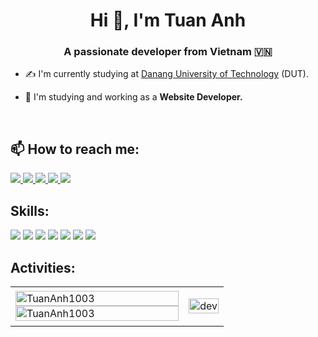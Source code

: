 <h1 align="center">Hi 👋, I'm Tuan Anh</h1>
<p align="center">
  <h3 align="center">A passionate developer from Vietnam 🇻🇳 </h3>
</p>


- ✍ I'm currently studying at [Danang University of Technology](https://dut.udn.vn/) (DUT).

- 🌱 I'm studying and working as a **Website Developer.**

<br />

## 📫 How to reach me:

<p>
  <a href="https://www.linkedin.com/in/buituananh103/" target="_blank">
    <img src="https://img.icons8.com/fluent/48/000000/linkedin.png"/>
  </a>
  <a href="https://www.facebook.com/buituananh.bta.99" alt="Facebook">
    <img src="https://img.icons8.com/fluent/48/000000/facebook-new.png" target="_blank" />
  </a> 
  <a href="https://github.com/TuanAnh1003" alt="Github">
    <img src="https://img.icons8.com/fluent/48/000000/github.png"/>
  </a> 
  <a href="https://gitlab.com/anhaanh2003" alt="Gitlab">
    <img src="https://img.icons8.com/color/48/null/gitlab.png"/>
  </a>
  <a href="mailto:anhaanh2003@gmail.com" alt="Email">
    <img src="https://img.icons8.com/color/48/null/gmail--v1.png"/>
  </a>
</p>

## Skills:
<p> 
  <img src="https://img.icons8.com/fluency/48/null/javascript.png"/>
  <img src="https://img.icons8.com/color/48/null/vue-js.png"/>
  <img src="https://img.icons8.com/color/48/null/nuxt-jc.png"/>
  <img src="https://img.icons8.com/fluency/48/null/c-sharp-logo.png"/>
  <img src="https://img.icons8.com/color/48/null/net-framework.png"/>
  <img src="https://img.icons8.com/color/48/000000/microsoft-sql-server.png"/>
  <img src="https://img.icons8.com/color/48/000000/git.png"/>
</p>

## Activities:

<table style="width:100%;">
  <tr>
    <td>
      <img src="https://github-readme-stats.vercel.app/api/top-langs/?username=TuanAnh1003&bg_color=FFFFFF00&text_color=179fa3&layout=compact&hide=CSS&langs_count=10" alt="TuanAnh1003" width="100%"/>
      <img src="https://github-readme-stats.vercel.app/api?username=TuanAnh1003&show_icons=true&theme=radical&bg_color=FFFFFF00&text_color=179fa3&show_icons=true&count_private=true&include_all_commits=true" alt="TuanAnh1003" width="100%">
    </td>
    <td>
      <p align="center"> 
        <img src="https://cdn.dribbble.com/users/1059583/screenshots/4171367/coding-freak.gif" alt="dev" width="100%"/>
      </p>
    </td>
  </tr>
</table>


